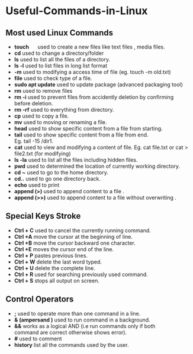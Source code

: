 # Useful-Commands-in-Linux


## Most used Linux Commands

*  **touch**      &nbsp;&nbsp;&nbsp;&nbsp;               used to create a new files like text files , media files.
*	**cd**                             used to change a directory/folder
*	 **ls**                              used to list all the files of a directory.
*	**ls -l**                            used to list files in long list format
*	**-m**                           used to modifying a  access time of  file (eg. touch -m    old.txt)
*	**file**                            used to check type of a file.
*	**sudo apt update**     used to update package (advanced packaging tool)
*	**rm**                                 used to remove files
*	**rm -i**                         used to prevent files from accidently deletion by confirming                                                          
                                   before deletion.                                                                              
*	**rm -rf**                        used to everything from directory.
*	**cp**                                used to copy a file.
*	**mv**                             used to moving or renaming a file.
*	**head**                         used to  show specific content from a file from starting.
*	**tail**                            used to show specific content from a file from end.                                  
                                  Eg.  tail -15 /dir1.
*	**cat**                           used to view and modifying a content of file.
                                 Eg.  cat file.txt  or cat > file2.txt (for modifying)
*	**ls -la**                        used to list all the files including hidden files.
*	**pwd**                       used to determined the location of currently working directory.
*	**cd ~**                        used to go to the  home directory.
*	 **cd..**                        used to go one directory back.
*	**echo**                      used to print
*	**append (>)**           used to append content to a file .
*	**append (>>)**           used to append content to a file without overwriting .

  
  ## Special  Keys Stroke
*	**Ctrl + C**                           used to cancel the currently running command.
*	**Ctrl +A**                            move the cursor at the beginning of line.
*	**Ctrl +B**                             move the cursor backward one character.
*	**Ctrl +E**                              moves the cursor end of the line.
*	**Ctrl + P**                          pastes previous lines.
*	**Ctrl + W**                        delete the last word typed.
*	**Ctrl + U**                           delete the complete line.
*	**Ctrl + R**                            used for searching previously used command.
*	**Ctrl + S**                            stops all output on screen.
 
     
   ## Control Operators

*	**;**                              used to operate more than one command in a line.
*	**& (ampersand )**     used to run command in a background.
*	**&&**                            works as a logical AND (i.e run  commands only if both              
                                    command are correct otherwise shows error).
*	**#**                                used to comment
*	**history**                     list all the commands used by the user.

